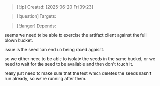 
>[!tip] Created: [2025-06-20 Fri 09:23]

>[!question] Targets: 

>[!danger] Depends: 

seems we need to be able to exercise the artifact client against the full blown bucket.

issue is the seed can end up being raced agaisnt.

so we either need to be able to isolate the seeds in the same bucket, or we need to wait for the seed to be available and then don't touch it.

really just need to make sure that the test which deletes the seeds hasn't run already, so we're running after them.